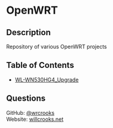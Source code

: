 # OpenWRT

## Description
Repository of various OpenWRT projects

## Table of Contents
* [WL-WN530HG4_Upgrade](https://github.com/wrcrooks/OpenWRT/tree/main/WL-WN530HG4_Upgrade)

## Questions
GitHub: [@wrcrooks](https://www.github.com/wrcrooks)\
Website: [willcrooks.net](http://www.willcrooks.net)